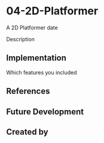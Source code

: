 # 04-2D-Platformer

A 2D Platformer
date

Description

## Implementation
Which features you included

## References

## Future Development

## Created by
